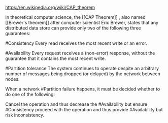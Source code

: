 https://en.wikipedia.org/wiki/CAP_theorem

In theoretical computer science, the [[CAP Theorem]] , also named [[Brewer's theorem]] after computer scientist Eric Brewer, states that any distributed data store can provide only two of the following three guarantees:

#Consistency
Every read receives the most recent write or an error.

#Availability
Every request receives a (non-error) response, without the guarantee that it contains the most recent write.

#Partition tolerance
The system continues to operate despite an arbitrary number of messages being dropped (or delayed) by the network between nodes.

When a network #Partition failure happens, it must be decided whether to do one of the following:

Cancel the operation and thus decrease the #Availability but ensure #Consistency
proceed with the operation and thus provide #Availability but risk inconsistency.